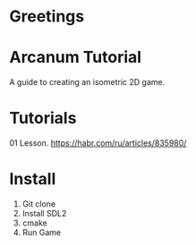 # Greetings

# Arcanum Tutorial
A guide to creating an isometric 2D game.

# Tutorials
01 Lesson. https://habr.com/ru/articles/835980/ 

# Install
1. Git clone
2. Install SDL2
3. cmake
4. Run Game